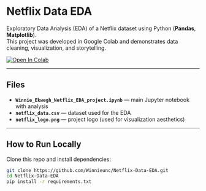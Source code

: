 #  Netflix Data EDA

Exploratory Data Analysis (EDA) of a Netflix dataset using Python (**Pandas**, **Matplotlib**).  
This project was developed in Google Colab and demonstrates data cleaning, visualization, and storytelling.

[![Open In Colab](https://colab.research.google.com/assets/colab-badge.svg)](https://colab.research.google.com/github/Winnieunc/Netflix-Data-EDA/blob/main/Winnie_Ekwegh_Netflix_EDA_project.ipynb)

---

##  Files
- **`Winnie_Ekwegh_Netflix_EDA_project.ipynb`** — main Jupyter notebook with analysis  
- **`netflix_data.csv`** — dataset used for the EDA  
- **`netflix_logo.png`** — project logo (used for visualization aesthetics)  

---

##  How to Run Locally

Clone this repo and install dependencies:

```bash
git clone https://github.com/Winnieunc/Netflix-Data-EDA.git
cd Netflix-Data-EDA
pip install -r requirements.txt
